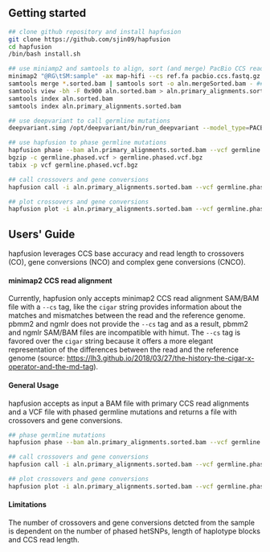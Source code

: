 ## <a name="started"></a>Getting started

```sh
## clone github repository and install hapfusion
git clone https://github.com/sjin09/hapfusion
cd hapfusion
/bin/bash install.sh

## use miniamp2 and samtools to align, sort (and merge) PacBio CCS read alignments
minimap2 "@RG\tSM:sample" -ax map-hifi --cs ref.fa pacbio.ccs.fastq.gz | samtools sort -o aln.sorted.bam # SM tag must be provided to retrieve sample ID
samtools merge *.sorted.bam | samtools sort -o aln.mergeSorted.bam - ## if there are multiple BAM files, merge and sort the BAM files 
samtools view -bh -F 0x900 aln.sorted.bam > aln.primary_alignments.sorted.bam # select primary alignments
samtools index aln.sorted.bam
samtools index aln.primary_alignments.sorted.bam 

## use deepvariant to call germline mutations
deepvariant.simg /opt/deepvariant/bin/run_deepvariant --model_type=PACBIO --ref ref.fa --reads=aln.primary_alignments.sorted.bam --output_vcf=germline.vcf

## use hapfusion to phase germline mutations
hapfusion phase --bam aln.primary_alignments.sorted.bam --vcf germline.vcf.bgz -o germline.phased.vcf 
bgzip -c germline.phased.vcf > germline.phased.vcf.bgz
tabix -p vcf germline.phased.vcf.bgz

## call crossovers and gene conversions
hapfusion call -i aln.primary_alignments.sorted.bam --vcf germline.phased.vcf.bgz -o recombinations.txt

## plot crossovers and gene conversions
hapfusion plot -i aln.primary_alignments.sorted.bam --vcf germline.phased.vcf.bgz --fusion recombinations.txt -o pdf
```

## <a name="uguide"></a>Users' Guide

hapfusion leverages CCS base accuracy and read length to crossovers (CO), gene conversions (NCO) and complex gene conversions (CNCO).

#### <a name="alignment"></a>minimap2 CCS read alignment

Currently, hapfusion only accepts minimap2 CCS read alignment SAM/BAM file with a `--cs` tag, like the `cigar` string provides information about the matches and mismatches between the read and the reference genome. pbmm2 and ngmlr does not provide the `--cs` tag and as a result, pbmm2 and ngmlr SAM/BAM files are incompatible with himut. The `--cs` tag is favored over the `cigar` string because it offers a more elegant representation of the differences between the read and the reference genome (source: https://lh3.github.io/2018/03/27/the-history-the-cigar-x-operator-and-the-md-tag).

#### <a name="general"></a>General Usage

hapfusion accepts as input a BAM file with primary CCS read alignments and a VCF file with phased germline mutations and returns a file with crossovers and gene conversions. 

```sh
## phase germline mutations
hapfusion phase --bam aln.primary_alignments.sorted.bam --vcf germline.vcf.bgz -o germline.phased.vcf

## call crossovers and gene conversions
hapfusion call -i aln.primary_alignments.sorted.bam --vcf germline.phased.vcf.bgz -o recombinations.txt

## plot crossovers and gene conversions
hapfusion plot -i aln.primary_alignments.sorted.bam --vcf germline.phased.vcf.bgz --fusion recombinations.txt -o pdf
```

#### <a name="limits"></a>Limitations

The number of crossovers and gene conversions detcted from the sample is dependent on the number of phased hetSNPs, length of haplotype blocks and CCS read length.
